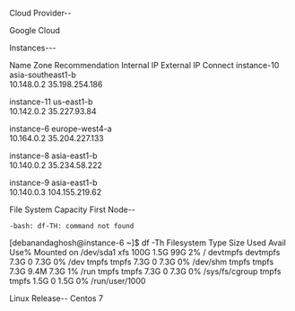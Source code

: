 Cloud Provider--

Google Cloud 


Instances---


Name	Zone	Recommendation	Internal IP	External IP	Connect	
 instance-10	asia-southeast1-b		
10.148.0.2
35.198.254.186
 	
 instance-11	us-east1-b		
10.142.0.2
35.227.93.84 
 	
 instance-6	europe-west4-a		
10.164.0.2
35.204.227.133 
 	
 instance-8	asia-east1-b		
10.140.0.2
35.234.58.222 
 	
 instance-9	asia-east1-b		
10.140.0.3
104.155.219.62 
 	



File System Capacity First Node--

	-bash: df-TH: command not found
[debanandaghosh@instance-6 ~]$ df -Th
Filesystem     Type      Size  Used Avail Use% Mounted on
/dev/sda1      xfs       100G  1.5G   99G   2% /
devtmpfs       devtmpfs  7.3G     0  7.3G   0% /dev
tmpfs          tmpfs     7.3G     0  7.3G   0% /dev/shm
tmpfs          tmpfs     7.3G  9.4M  7.3G   1% /run
tmpfs          tmpfs     7.3G     0  7.3G   0% /sys/fs/cgroup
tmpfs          tmpfs     1.5G     0  1.5G   0% /run/user/1000


Linux Release--
Centos 7




 
    
 


 


 
